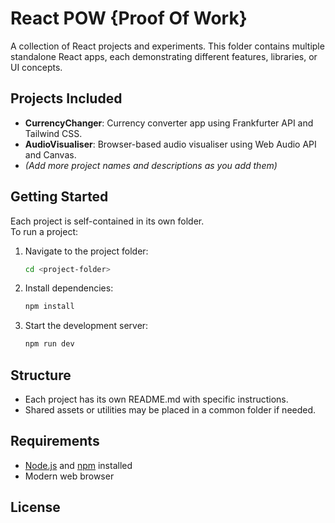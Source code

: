 # React POW {Proof Of Work}

A collection of React projects and experiments. This folder contains multiple standalone React apps, each demonstrating different features, libraries, or UI concepts.

## Projects Included

- **CurrencyChanger**: Currency converter app using Frankfurter API and Tailwind CSS.
- **AudioVisualiser**: Browser-based audio visualiser using Web Audio API and Canvas.
- *(Add more project names and descriptions as you add them)*

## Getting Started

Each project is self-contained in its own folder.  
To run a project:

1. Navigate to the project folder:
   ```sh
   cd <project-folder>
   ```
2. Install dependencies:
   ```sh
   npm install
   ```
3. Start the development server:
   ```sh
   npm run dev
   ```

## Structure

- Each project has its own README.md with specific instructions.
- Shared assets or utilities may be placed in a common folder if needed.

## Requirements

- [Node.js](https://nodejs.org/) and [npm](https://www.npmjs.com/) installed
- Modern web browser

## License
